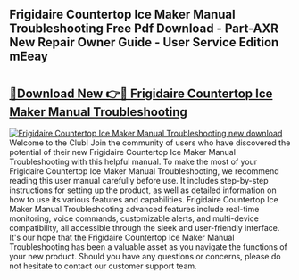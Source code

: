 ## Frigidaire Countertop Ice Maker Manual Troubleshooting Free Pdf Download - Part-AXR New Repair Owner Guide - User Service Edition mEeay

# <h2><a href="http://bc37752.oget.top/?id=Frigidaire+Countertop+Ice+Maker+Manual+Troubleshooting">🔗Download New 👉🔴 Frigidaire Countertop Ice Maker Manual Troubleshooting</a></h2>

[![Frigidaire Countertop Ice Maker Manual Troubleshooting new download](https://i.imgur.com/5g1atiW.png)](http://bc37752.oget.top/?id=Frigidaire+Countertop+Ice+Maker+Manual+Troubleshooting)
Welcome to the Club! Join the community of users who have discovered the potential of their new Frigidaire Countertop Ice Maker Manual Troubleshooting with this helpful manual. To make the most of your Frigidaire Countertop Ice Maker Manual Troubleshooting, we recommend reading this user manual carefully before use. It includes step-by-step instructions for setting up the product, as well as detailed information on how to use its various features and capabilities. Frigidaire Countertop Ice Maker Manual Troubleshooting advanced features include real-time monitoring, voice commands, customizable alerts, and multi-device compatibility, all accessible through the sleek and user-friendly interface. It's our hope that the Frigidaire Countertop Ice Maker Manual Troubleshooting has been a valuable asset as you navigate the functions of your new product. Should you have any questions or concerns, please do not hesitate to contact our customer support team.
